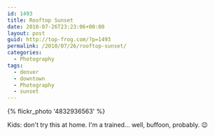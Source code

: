 ```yaml
---
id: 1493
title: Rooftop Sunset
date: 2010-07-26T23:23:06+00:00
layout: post
guid: http://top-frog.com/?p=1493
permalink: /2010/07/26/rooftop-sunset/
categories:
  - Photography
tags:
  - denver
  - downtown
  - Photography
  - sunset
---
```

{% flickr_photo '4832936563' %}

Kids: don't try this at home. I'm a trained&hellip; well, buffoon, probably. 😉